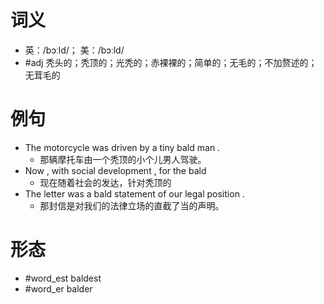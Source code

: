 # 词义
- 英：/bɔːld/； 美：/bɔːld/
- #adj 秃头的；秃顶的；光秃的；赤裸裸的；简单的；无毛的；不加赘述的；无茸毛的
# 例句
- The motorcycle was driven by a tiny bald man .
	- 那辆摩托车由一个秃顶的小个儿男人驾驶。
- Now , with social development , for the bald
	- 现在随着社会的发达，针对秃顶的
- The letter was a bald statement of our legal position .
	- 那封信是对我们的法律立场的直截了当的声明。
# 形态
- #word_est baldest
- #word_er balder
